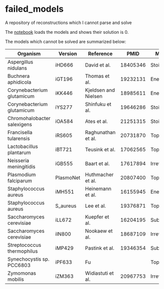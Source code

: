# failed_models
A repository of reconstructions which I cannot parse and solve

The [notebook](failed_models.ipynb) loads the models and shows their solution is 0.

The models which cannot be solved are summarized below:

| Organism                    | Version   | Reference            | PMID     | Mongoose      | COBRA      |
|-----------------------------|-----------|----------------------|----------|---------------|------------|
| Aspergillus nidulans        | iHD666    | David et al.         | 18405346 | StoichBlocked | FALSE      |
| Buchnera aphidicola         | iGT196    | Thomas et al.        | 19232131 | EnergyBlocked | FALSE      |
| Corynebacterium glutamicum  | iKK446    | Kjeldsen and Nielsen | 18985611 | EnergyBlocked | FALSE      |
| Corynebacterium glutamicum  | iYS277    | Shinfuku et al.      | 19646286 | StoichBlocked | FALSE      |
| Chromohalobacter salexigens | iOA584    | Ates et al.          | 21251315 | StoichBlocked | FALSE      |
| Francisella tularensis      | iRS605    | Raghunathan et al.   | 20731870 | TopBlocked    | FALSE      |
| Lactobacillus plantarum     | iBT721    | Teusink et al.       | 17062565 | TopBlocked    | FALSE      |
| Neisseria meningitidis      | iGB555    | Baart et al.         | 17617894 | IrrevBlocked  | FALSE      |
| Plasmodium falciparum       | PlasmoNet | Huthmacher et al.    | 20807400 | TopBlocked    | FALSE      |
| Staphylococcus aureus       | iMH551    | Heinemann et al.     | 16155945 | EnergyBlocked | not parsed |
| Staphylococcus aureus       | S_aureus  | Lee et al.           | 19376871 | TopBlocked    | not parsed |
| Saccharomyces cerevisiae    | iLL672    | Kuepfer et al.       | 16204195 | Subset        | FALSE      |
| Saccharomyces cerevisiae    | iIN800    | Nookaew et al.       | 18687109 | IrrevBlocked  | FALSE      |
| Streptococcus thermophilus  | iMP429    | Pastink et al.       | 19346354 | Subset        | not parsed |
| Synechocystis sp. PCC6803   | iPF633    | Fu                   |          | TopBlocked    | not parsed |
| Zymomonas mobilis           | iZM363    | Widiastuti et al.    | 20967753 | IrrevBlocked  | FALSE      |
